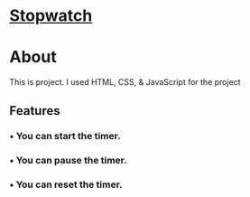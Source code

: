 # [Stopwatch](https://urmimahapatra.github.io/stopwatch/)

# About
This is  project. I used HTML, CSS, & JavaScript for the project
## Features
   ### • You can start the timer.
   ### • You can pause the timer.
   ### • You can reset the timer.
